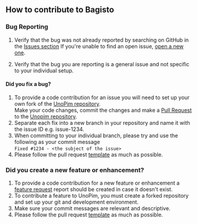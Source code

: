 ## How to contribute to Bagisto


### **Bug Reporting**

1. Verify that the bug was not already reported by searching on GitHub in the [Issues section](https://github.com/unopim/unopim/issues)
If you're unable to find an open issue, [open a new one](https://github.com/unopim/unopim/issues/new?assignees=&labels=&template=1_Bug_report.md).

2. Verify that the bug you are reporting is a general issue and not specific to your individual setup.  

#### **Did you fix a bug?**

1. To provide a code contribution for an issue you will need to set up your own fork of the [UnoPim repository](https://github.com/unopim/unopim).  
Make your code changes, commit the changes and make a [Pull Request](https://help.github.com/articles/about-pull-requests/) to the [Unopim repository](https://github.com/unopim/unopim).  
2. Separate each fix into a new branch in your repository and name it with the issue ID e.g. issue-1234.
3. When committing to your individual branch, please try and use the following as your commit message  
```Fixed #1234 - <the subject of the issue>```  
4. Please follow the pull request [template](https://github.com/unopim/unopim/blob/master/.github/PULL_REQUEST_TEMPLATE.md) as much as possible.

### **Did you create a new feature or enhancement?**
1. To provide a code contribution for a new feature or enhancement a [feature request](https://github.com/unopim/unopim/issues/new?assignees=&labels=&template=2_Feature_request.md) report should be created in case it doesn't exist.
2. To contribute a feature to UnoPim, you must create a forked repository and set up your git and development environment.
3. Make sure your commit messages are relevant and descriptive.
4. Please follow the pull request [template](https://github.com/unopim/unopim/blob/master/.github/PULL_REQUEST_TEMPLATE.md) as much as possible.
